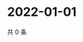 # 2022-01-01

共 0 条

<!-- BEGIN WEIBO -->
<!-- 最后更新时间 Sat Jan 01 2022 03:12:20 GMT+0800 (China Standard Time) -->

<!-- END WEIBO -->
